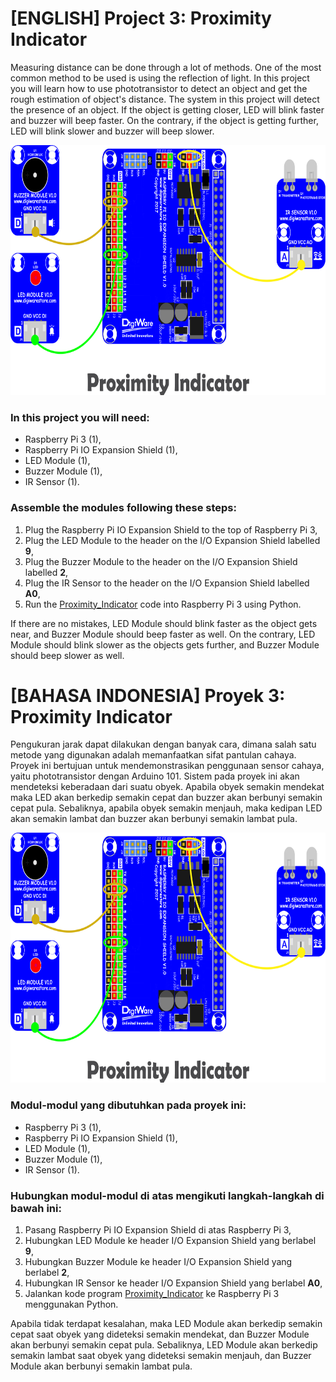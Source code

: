 # [ENGLISH] Project 3: Proximity Indicator
Measuring distance can be done through a lot of methods. One of the most common method to be used is using the reflection of light. In this project you will learn how to use phototransistor to detect an object and get the rough estimation of object's distance. The system in this project will detect the presence of an object. If the object is getting closer, LED will blink faster and buzzer will beep faster. On the contrary, if the object is getting further, LED will blink slower and buzzer will beep slower.

<img src="/images/proximity indicator.png" height="400">

### In this project you will need:
* Raspberry Pi 3 (1),
* Raspberry Pi IO Expansion Shield (1),
* LED Module (1),
* Buzzer Module (1),
* IR Sensor (1).

### Assemble the modules following these steps:
1. Plug the Raspberry Pi IO Expansion Shield to the top of Raspberry Pi 3,
2. Plug the LED Module to the header on the I/O Expansion Shield labelled **9**,
3. Plug the Buzzer Module to the header on the I/O Expansion Shield labelled **2**,
4. Plug the IR Sensor to the header on the I/O Expansion Shield labelled **A0**,
5. Run the [Proximity_Indicator](/03_Proximity_Indicator/Proximity_Indicator) code into Raspberry Pi 3 using Python.

If there are no mistakes, LED Module should blink faster as the object gets near, and Buzzer Module should beep faster as well. On the contrary, LED Module should blink slower as the objects gets further, and Buzzer Module should beep slower as well.

# [BAHASA INDONESIA] Proyek 3: Proximity Indicator
Pengukuran jarak dapat dilakukan dengan banyak cara, dimana salah satu metode yang digunakan adalah memanfaatkan sifat pantulan cahaya. Proyek ini bertujuan untuk mendemonstrasikan penggunaan sensor cahaya, yaitu phototransistor dengan Arduino 101. Sistem pada proyek ini akan mendeteksi keberadaan dari suatu obyek. Apabila obyek semakin mendekat maka LED akan berkedip semakin cepat dan buzzer akan berbunyi semakin cepat pula. Sebaliknya, apabila obyek semakin menjauh, maka kedipan LED akan semakin lambat dan buzzer akan berbunyi semakin lambat pula.

<img src="/images/proximity indicator.png" height="400">

### Modul-modul yang dibutuhkan pada proyek ini:
* Raspberry Pi 3 (1),
* Raspberry Pi IO Expansion Shield (1),
* LED Module (1),
* Buzzer Module (1),
* IR Sensor (1).

### Hubungkan modul-modul di atas mengikuti langkah-langkah di bawah ini:
1. Pasang Raspberry Pi IO Expansion Shield di atas Raspberry Pi 3,
2. Hubungkan LED Module ke header I/O Expansion Shield yang berlabel **9**,
3. Hubungkan Buzzer Module ke header I/O Expansion Shield yang berlabel **2**,
4. Hubungkan IR Sensor ke header I/O Expansion Shield yang berlabel **A0**,
5. Jalankan kode program [Proximity_Indicator](/03_Proximity_Indicator/Proximity_Indicator) ke Raspberry Pi 3 menggunakan Python.

Apabila tidak terdapat kesalahan, maka LED Module akan berkedip semakin cepat saat obyek yang dideteksi semakin mendekat, dan Buzzer Module akan berbunyi semakin cepat pula. Sebaliknya, LED Module akan berkedip semakin lambat saat obyek yang dideteksi semakin menjauh, dan Buzzer Module akan berbunyi semakin lambat pula.
